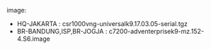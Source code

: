 image: 
- HQ-JAKARTA : csr1000vng-universalk9.17.03.05-serial.tgz
- BR-BANDUNG,ISP,BR-JOGJA : 	c7200-adventerprisek9-mz.152-4.S6.image

